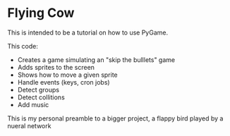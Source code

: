 # Flying Cow

This is intended to be a tutorial on how to use PyGame.

This code:
  - Creates a game simulating an "skip the bulllets" game
  - Adds sprites to the screen
  - Shows how to move a given sprite
  - Handle events (keys, cron jobs)
  - Detect groups
  - Detect collitions
  - Add music

This is my personal preamble to a bigger project, a flappy bird played by
a nueral network
